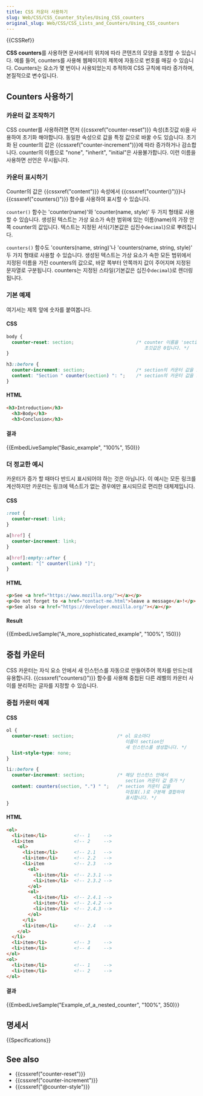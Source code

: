 ```yaml
---
title: CSS 카운터 사용하기
slug: Web/CSS/CSS_Counter_Styles/Using_CSS_counters
original_slug: Web/CSS/CSS_Lists_and_Counters/Using_CSS_counters
---
```


{{CSSRef}}

**CSS counters**를 사용하면 문서에서의 위치에 따라 콘텐츠의 모양을 조정할 수 있습니다. 예를 들어, counters를 사용해 웹페이지의 제목에 자동으로 번호를 매길 수 있습니다. Counters는 요소가 몇 번이나 사용되었는지 추적하여 CSS 규칙에 따라 증가하며, 본질적으로 변수입니다.

## Counters 사용하기

### 카운터 값 조작하기

CSS counter를 사용하려면 먼저 {{cssxref("counter-reset")}} 속성(초깃값 `0`)을 사용하여 초기화 해야합니다. 동일한 속성으로 값을 특정 값으로 바꿀 수도 있습니다. 초기화 된 counter의 값은 {{cssxref("counter-increment")}}에 따라 증가하거나 감소합니다. counter의 이름으로 "none", "inherit", "initial"은 사용불가합니다. 이런 이름을 사용하면 선언은 무시됩니다.

### 카운터 표시하기

Counter의 값은 {{cssxref("content")}} 속성에서 {{cssxref("counter()")}}나 {{cssxref("counters()")}} 함수를 사용하여 표시할 수 있습니다.

`counter()` 함수는 'counter(name)'와 'counter(name, style)' 두 가지 형태로 사용할 수 있습니다. 생성된 텍스트는 가상 요소가 속한 범위에 있는 이름(name)의 가장 안쪽 counter의 값입니다. 텍스트는 지정된 서식(기본값은 십진수`decimal`)으로 뿌려집니다.

`counters()` 함수도 'counters(name, string)'나 'counters(name, string, style)' 두 가지 형태로 사용할 수 있습니다. 생성된 텍스트는 가상 요소가 속한 모든 범위에서 지정된 이름을 가진 counters의 값으로, 바깥 쪽부터 안쪽까지 값이 주어지며 지정된 문자열로 구분됩니다. counters는 지정된 스타일(기본값은 십진수`decimal`)로 렌더링 됩니다.

### 기본 예제

여기서는 제목 앞에 숫자를 붙여봅니다.

#### CSS

```css
body {
  counter-reset: section;                       /* counter 이름을 'section'으로 지정합니다.
                                                   초깃값은 0입니다. */
}

h3::before {
  counter-increment: section;                   /* section의 카운터 값을 1씩 증가시킵니다. */
  content: "Section " counter(section) ": ";    /* section의 카운터 값을 표시합니다. */
}
```

#### HTML

```html
<h3>Introduction</h3>
  <h3>Body</h3>
  <h3>Conclusion</h3>
```

#### 결과

{{EmbedLiveSample("Basic_example", "100%", 150)}}

### 더 정교한 예시

카운터가 증가 할 때마다 반드시 표시되어야 하는 것은 아닙니다. 이 예시는 모든 링크를 계산하지만 카운터는 링크에 텍스트가 없는 경우에만 표시되므로 편리한 대체제입니다.

#### CSS

```css
:root {
  counter-reset: link;
}

a[href] {
  counter-increment: link;
}

a[href]:empty::after {
  content: "[" counter(link) "]";
}
```

#### HTML

```html
<p>See <a href="https://www.mozilla.org/"></a></p>
<p>Do not forget to <a href="contact-me.html">leave a message</a>!</p>
<p>See also <a href="https://developer.mozilla.org/"></a></p>
```

#### Result

{{EmbedLiveSample("A_more_sophisticated_example", "100%", 150)}}

## 중첩 카운터

CSS 카운터는 자식 요소 안에서 새 인스턴스를 자동으로 만들어주어 목차를 만드는데 유용합니다. {{cssxref("counters()")}} 함수를 사용해 중첩된 다른 레벨의 카운터 사이를 분리하는 글자를 지정할 수 있습니다.

### 중첩 카운터 예제

#### CSS

```css
ol {
  counter-reset: section;                /* ol 요소마다
                                            이름이 section인
                                            새 인스턴스를 생성합니다. */
  list-style-type: none;
}

li::before {
  counter-increment: section;            /* 해당 인스턴스 안에서
                                            section 카운터 값 증가 */
  content: counters(section, ".") " ";   /* section 카운터 값을
                                            마침표(.)로 구분해 결합하여
                                            표시합니다. */
}
```

#### HTML

```html
<ol>
  <li>item</li>          <!-- 1     -->
  <li>item               <!-- 2     -->
    <ol>
      <li>item</li>      <!-- 2.1   -->
      <li>item</li>      <!-- 2.2   -->
      <li>item           <!-- 2.3   -->
        <ol>
          <li>item</li>  <!-- 2.3.1 -->
          <li>item</li>  <!-- 2.3.2 -->
        </ol>
        <ol>
          <li>item</li>  <!-- 2.4.1 -->
          <li>item</li>  <!-- 2.4.2 -->
          <li>item</li>  <!-- 2.4.3 -->
        </ol>
      </li>
      <li>item</li>      <!-- 2.4   -->
    </ol>
  </li>
  <li>item</li>          <!-- 3     -->
  <li>item</li>          <!-- 4     -->
</ol>
<ol>
  <li>item</li>          <!-- 1     -->
  <li>item</li>          <!-- 2     -->
</ol>
```

#### 결과

{{EmbedLiveSample("Example_of_a_nested_counter", "100%", 350)}}

## 명세서

{{Specifications}}

## See also

- {{cssxref("counter-reset")}}
- {{cssxref("counter-increment")}}
- {{cssxref("@counter-style")}}
